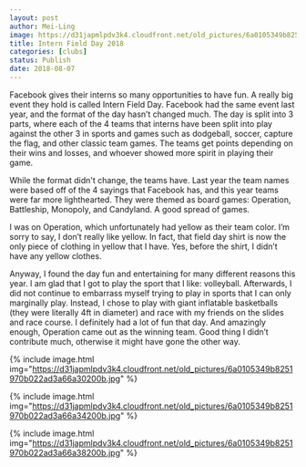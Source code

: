 ```yaml
---
layout: post
author: Mei-Ling
image: https://d31japmlpdv3k4.cloudfront.net/old_pictures/6a0105349b8251970b022ad3a66a2c200b.jpg
title: Intern Field Day 2018
categories: [clubs]
status: Publish
date: 2018-08-07
---
```


Facebook gives their interns so many opportunities to have fun. A really big event they hold is called Intern Field Day. Facebook had the same event last year, and the format of the day hasn’t changed much. The day is split into 3 parts, where each of the 4 teams that interns have been split into play against the other 3 in sports and games such as dodgeball, soccer, capture the flag, and other classic team games. The teams get points depending on their wins and losses, and whoever showed more spirit in playing their game.

While the format didn't change, the teams have. Last year the team names were based off of the 4 sayings that Facebook has, and this year teams were far more lighthearted. They were themed as board games: Operation, Battleship, Monopoly, and Candyland. A good spread of games.

I was on Operation, which unfortunately had yellow as their team color. I’m sorry to say, I don’t really like yellow. In fact, that field day shirt is now the only piece of clothing in yellow that I have. Yes, before the shirt, I didn’t have any yellow clothes.

Anyway, I found the day fun and entertaining for many different reasons this year. I am glad that I got to play the sport that I like: volleyball. Afterwards, I did not continue to embarrass myself trying to play in sports that I can only marginally play. Instead, I chose to play with giant inflatable basketballs (they were literally 4ft in diameter) and race with my friends on the slides and race course. I definitely had a lot of fun that day. And amazingly enough, Operation came out as the winning team. Good thing I didn’t contribute much, otherwise it might have gone the other way.


{% include image.html img="https://d31japmlpdv3k4.cloudfront.net/old_pictures/6a0105349b8251970b022ad3a66a30200b.jpg" %}

{% include image.html img="https://d31japmlpdv3k4.cloudfront.net/old_pictures/6a0105349b8251970b022ad3a66a34200b.jpg" %}

{% include image.html img="https://d31japmlpdv3k4.cloudfront.net/old_pictures/6a0105349b8251970b022ad3a66a38200b.jpg" %}
